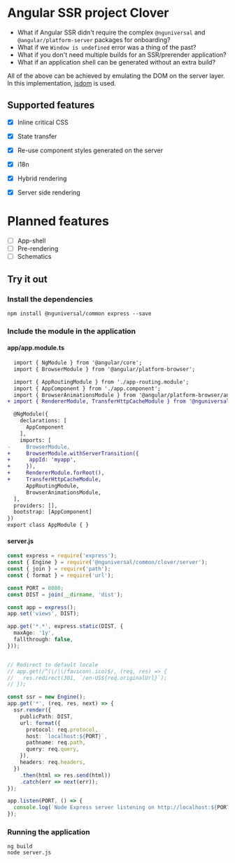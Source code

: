 # Angular SSR project Clover

- What if Angular SSR didn't require the complex `@nguniversal` and `@angular/platform-server` packages for onboarding?
- What if we `Window is undefined` error was a thing of the past?
- What if you don't need multiple builds for an SSR/prerender application?
- What if an application shell can be generated without an extra build?

All of the above can be achieved by emulating the DOM on the server layer. In this implementation, [jsdom](https://github.com/jsdom/jsdom) is used.

## Supported features

- [x] Inline critical CSS
- [x] State transfer
- [x] Re-use component styles generated on the server
- [x] i18n
- [x] Hybrid rendering
- [x] Server side rendering


# Planned features
- [ ] App-shell
- [ ] Pre-rendering
- [ ] Schematics

## Try it out

### Install the dependencies
```
npm install @nguniversal/common express --save
```

### Include the module in the application

#### app/app.module.ts

```diff
  import { NgModule } from '@angular/core';
  import { BrowserModule } from '@angular/platform-browser';

  import { AppRoutingModule } from './app-routing.module';
  import { AppComponent } from './app.component';
  import { BrowserAnimationsModule } from '@angular/platform-browser/animations';
+ import { RendererModule, TransferHttpCacheModule } from '@nguniversal/common/clover';

  @NgModule({
    declarations: [
      AppComponent
    ],
    imports: [
-     BrowserModule,
+     BrowserModule.withServerTransition({
+      appId: 'myapp',
+     }),
+     RendererModule.forRoot(),
+     TransferHttpCacheModule,
      AppRoutingModule,
      BrowserAnimationsModule,
  ],
  providers: [],
  bootstrap: [AppComponent]
})
export class AppModule { }
```

#### server.js
```ts
const express = require('express');
const { Engine } = require('@nguniversal/common/clover/server');
const { join } = require('path');
const { format } = require('url');

const PORT = 8080;
const DIST = join(__dirname, 'dist');

const app = express();
app.set('views', DIST);

app.get('*.*', express.static(DIST, {
  maxAge: '1y',
  fallthrough: false,
}));


// Redirect to default locale
// app.get(/^(\/|\/favicon\.ico)$/, (req, res) => {
//   res.redirect(301, `/en-US${req.originalUrl}`);
// });

const ssr = new Engine();
app.get('*', (req, res, next) => {
  ssr.render({
    publicPath: DIST,
    url: format({
      protocol: req.protocol,
      host: `localhost:${PORT}`,
      pathname: req.path,
      query: req.query,
    }),
    headers: req.headers,
  })
    .then(html => res.send(html))
    .catch(err => next(err));
});

app.listen(PORT, () => {
  console.log(`Node Express server listening on http://localhost:${PORT}`);
});
```

### Running the application
```
ng build
node server.js
```
